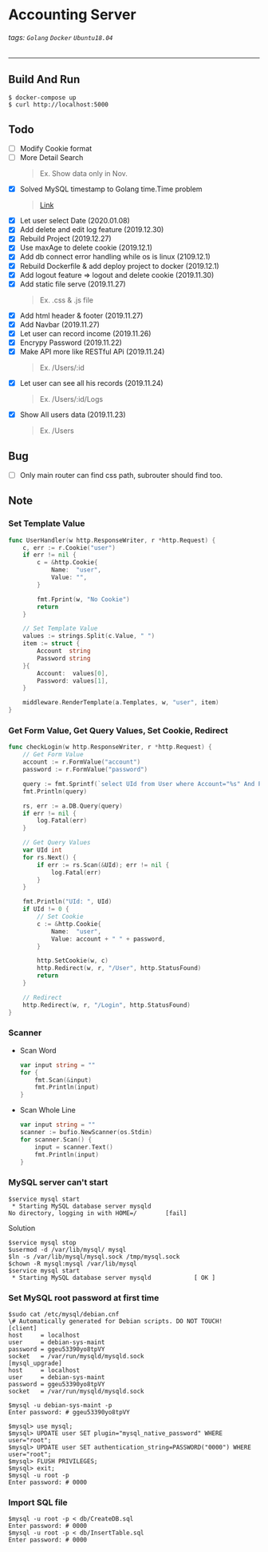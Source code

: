 # Accounting Server

###### tags: `Golang` `Docker` `Ubuntu18.04`

---

## Build And Run
```shell
$ docker-compose up
$ curl http://localhost:5000
```	

## Todo
- [ ] Modify Cookie format
- [ ] More Detail Search
	> Ex. Show data only in Nov.
- [x] Solved MySQL timestamp to Golang time.Time problem
	> [Link](https://www.jianshu.com/p/3f7fc9093db4)
- [x] Let user select Date (2020.01.08)
- [x] Add delete and edit log feature (2019.12.30)
- [x] Rebuild Project (2019.12.27)
- [x] Use maxAge to delete cookie (2019.12.1)
- [x] Add db connect error handling while os is linux (2109.12.1)
- [x] Rebuild Dockerfile & add deploy project to docker (2019.12.1)
- [x] Add logout feature => logout and delete cookie (2019.11.30)
- [x] Add static file serve	(2019.11.27)
	> Ex. .css & .js file
- [x] Add html header & footer (2019.11.27)
- [x] Add Navbar (2019.11.27)
- [x] Let user can record income (2019.11.26)
- [x] Encrypy Password (2019.11.22)
- [x] Make API more like RESTful APi (2019.11.24)
	> Ex. /Users/:id
- [x] Let user can see all his records (2019.11.24)
	> Ex. /Users/:id/Logs
- [x] Show All users data (2019.11.23)
	> Ex. /Users

## Bug
- [ ] Only main router can find css path, subrouter should find too.

## Note

### Set Template Value
```go
func UserHandler(w http.ResponseWriter, r *http.Request) {
	c, err := r.Cookie("user")
	if err != nil {
		c = &http.Cookie{
			Name:  "user",
			Value: "",
		}

		fmt.Fprint(w, "No Cookie")
		return
	}

    // Set Template Value
	values := strings.Split(c.Value, " ")
	item := struct {
		Account  string
		Password string
	}{
		Account:  values[0],
		Password: values[1],
	}

	middleware.RenderTemplate(a.Templates, w, "user", item)
}
```

### Get Form Value, Get Query Values, Set Cookie, Redirect
```go
func checkLogin(w http.ResponseWriter, r *http.Request) {
    // Get Form Value
	account := r.FormValue("account")
	password := r.FormValue("password")

	query := fmt.Sprintf(`select UId from User where Account="%s" And Password="%s";`, account, password)
	fmt.Println(query)

	rs, err := a.DB.Query(query)
	if err != nil {
		log.Fatal(err)
	}

    // Get Query Values 
	var UId int
	for rs.Next() {
		if err := rs.Scan(&UId); err != nil {
			log.Fatal(err)
		}
	}

	fmt.Println("UId: ", UId)
	if UId != 0 {
        // Set Cookie
		c := &http.Cookie{
			Name:  "user",
			Value: account + " " + password,
		}

		http.SetCookie(w, c)
		http.Redirect(w, r, "/User", http.StatusFound)
		return
	}

    // Redirect
	http.Redirect(w, r, "/Login", http.StatusFound)
}
```

### Scanner

- Scan Word
    ```go
    var input string = ""
    for {
        fmt.Scan(&input)
        fmt.Println(input)
    }
    ```

- Scan Whole Line
    ```go
    var input string = ""
    scanner := bufio.NewScanner(os.Stdin)
    for scanner.Scan() {
        input = scanner.Text()
        fmt.Println(input)
    }
    ```

### MySQL server can't start
```shell
$service mysql start
 * Starting MySQL database server mysqld
No directory, logging in with HOME=/		[fail]
```

Solution
```shell
$service mysql stop
$usermod -d /var/lib/mysql/ mysql
$ln -s /var/lib/mysql/mysql.sock /tmp/mysql.sock
$chown -R mysql:mysql /var/lib/mysql
$service mysql start
 * Starting MySQL database server mysqld			[ OK ]
```

### Set MySQL root password at first time
```shell
$sudo cat /etc/mysql/debian.cnf
\# Automatically generated for Debian scripts. DO NOT TOUCH!
[client]
host     = localhost
user     = debian-sys-maint
password = ggeu53390yo8tpVY
socket   = /var/run/mysqld/mysqld.sock
[mysql_upgrade]
host     = localhost
user     = debian-sys-maint
password = ggeu53390yo8tpVY
socket   = /var/run/mysqld/mysqld.sock

$mysql -u debian-sys-maint -p
Enter password: # ggeu53390yo8tpVY

$mysql> use mysql;
$mysql> UPDATE user SET plugin="mysql_native_password" WHERE user="root";
$mysql> UPDATE user SET authentication_string=PASSWORD("0000") WHERE user="root";
$mysql> FLUSH PRIVILEGES;
$mysql> exit;
$mysql -u root -p
Enter password: # 0000
```

### Import SQL file
```shell
$mysql -u root -p < db/CreateDB.sql
Enter password: # 0000
$mysql -u root -p < db/InsertTable.sql
Enter password: # 0000
```
